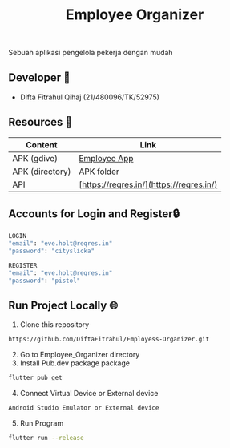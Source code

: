 <strong><h1 align="center">Employee Organizer</h1></strong><br>

Sebuah aplikasi pengelola pekerja dengan mudah

## Developer 🦰
* Difta Fitrahul Qihaj (21/480096/TK/52975) 

## Resources 📗
| Content | Link |
| --- | --- |
| APK (gdive) | [Employee App](https://drive.google.com/file/d/1G3T-F3bHNvaiaS5pGiY38YAhuEHaHIAP/view?usp=sharing) |
| APK (directory) | APK folder |
| API | [https://reqres.in/](https://reqres.in/) |


## Accounts for Login and Register🔒
```bash
LOGIN
"email": "eve.holt@reqres.in"
"password": "cityslicka"

REGISTER
"email": "eve.holt@reqres.in"
"password": "pistol"
```

## Run Project Locally 🌐
   1. Clone this repository
```bash
https://github.com/DiftaFitrahul/Employess-Organizer.git
```
   2. Go to Employee_Organizer directory
   3. Install Pub.dev package package
```bash
flutter pub get
```
   4. Connect Virtual Device or External device
```bash
Android Studio Emulator or External device
```  
   5. Run Program
```bash
flutter run --release
```
    

